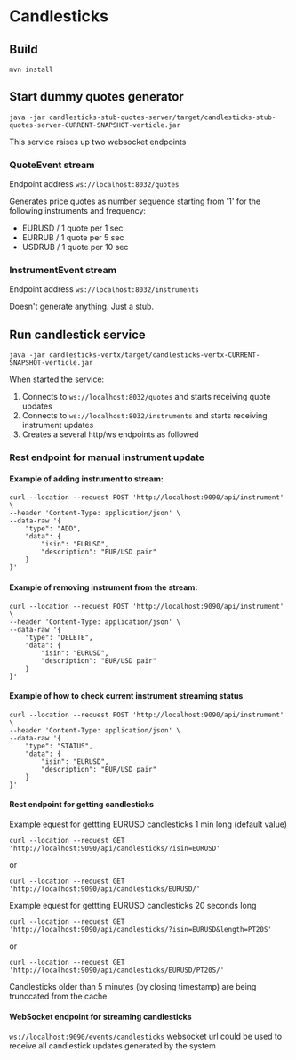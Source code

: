 # Candlesticks

## Build

```
mvn install
```

## Start dummy quotes generator

```
java -jar candlesticks-stub-quotes-server/target/candlesticks-stub-quotes-server-CURRENT-SNAPSHOT-verticle.jar
```

This service raises up two websocket endpoints

### QuoteEvent stream

Endpoint address ``ws://localhost:8032/quotes``

Generates price quotes as number sequence starting from '1' for the following instruments and frequency:

- EURUSD / 1 quote per 1 sec
- EURRUB / 1 quote per 5 sec
- USDRUB / 1 quote per 10 sec

### InstrumentEvent stream

Endpoint address ``ws://localhost:8032/instruments``

Doesn't generate anything. Just a stub.

## Run candlestick service

```
java -jar candlesticks-vertx/target/candlesticks-vertx-CURRENT-SNAPSHOT-verticle.jar
```

When started the service:

1. Connects to ``ws://localhost:8032/quotes`` and starts receiving quote updates
2. Connects to ``ws://localhost:8032/instruments`` and starts receiving instrument updates
3. Creates a several http/ws endpoints as followed

### Rest endpoint for manual instrument update

#### Example of adding instrument to stream:
```
curl --location --request POST 'http://localhost:9090/api/instrument' \
--header 'Content-Type: application/json' \
--data-raw '{
    "type": "ADD",
    "data": {
        "isin": "EURUSD",
        "description": "EUR/USD pair"
    }
}'
```

#### Example of removing instrument from the stream:
```
curl --location --request POST 'http://localhost:9090/api/instrument' \
--header 'Content-Type: application/json' \
--data-raw '{
    "type": "DELETE",
    "data": {
        "isin": "EURUSD",
        "description": "EUR/USD pair"
    }
}'
```

#### Example of how to check current instrument streaming status
```
curl --location --request POST 'http://localhost:9090/api/instrument' \
--header 'Content-Type: application/json' \
--data-raw '{
    "type": "STATUS",
    "data": {
        "isin": "EURUSD",
        "description": "EUR/USD pair"
    }
}'
```

#### Rest endpoint for getting candlesticks

Example equest for gettting EURUSD candlesticks 1 min long (default value)
```
curl --location --request GET 'http://localhost:9090/api/candlesticks/?isin=EURUSD'
```
or
```
curl --location --request GET 'http://localhost:9090/api/candlesticks/EURUSD/'
```

Example equest for gettting EURUSD candlesticks 20 seconds long
```
curl --location --request GET 'http://localhost:9090/api/candlesticks/?isin=EURUSD&length=PT20S'
```
or
```
curl --location --request GET 'http://localhost:9090/api/candlesticks/EURUSD/PT20S/'
```

Candlesticks older than 5 minutes (by closing timestamp) are being trunccated from the cache.

#### WebSocket endpoint for streaming candlesticks

``ws://localhost:9090/events/candlesticks`` websocket url could be used to receive all candlestick updates generated by the system 
